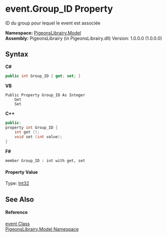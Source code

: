 # event.Group_ID Property 
 

ID du group pour lequel le event est associée

**Namespace:**&nbsp;<a href="740f9e4a-e251-715e-60bf-e906871d97b4">PigeonsLibrairy.Model</a><br />**Assembly:**&nbsp;PigeonsLibrairy (in PigeonsLibrairy.dll) Version: 1.0.0.0 (1.0.0.0)

## Syntax

**C#**<br />
``` C#
public int Group_ID { get; set; }
```

**VB**<br />
``` VB
Public Property Group_ID As Integer
	Get
	Set
```

**C++**<br />
``` C++
public:
property int Group_ID {
	int get ();
	void set (int value);
}
```

**F#**<br />
``` F#
member Group_ID : int with get, set

```


#### Property Value
Type: <a href="http://msdn2.microsoft.com/en-us/library/td2s409d" target="_blank">Int32</a>

## See Also


#### Reference
<a href="62ad5042-cbd2-c4c9-25f7-10ea54ad8366">event Class</a><br /><a href="740f9e4a-e251-715e-60bf-e906871d97b4">PigeonsLibrairy.Model Namespace</a><br />